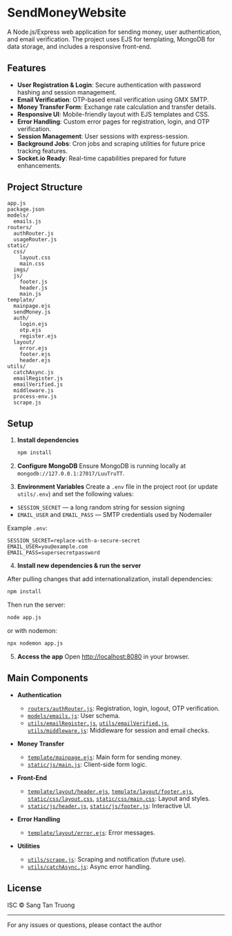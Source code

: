 # SendMoneyWebsite

A Node.js/Express web application for sending money, user authentication, and email verification. The project uses EJS for templating, MongoDB for data storage, and includes a responsive front-end.

## Features

- **User Registration & Login**: Secure authentication with password hashing and session management.
- **Email Verification**: OTP-based email verification using GMX SMTP.
- **Money Transfer Form**: Exchange rate calculation and transfer details.
- **Responsive UI**: Mobile-friendly layout with EJS templates and CSS.
- **Error Handling**: Custom error pages for registration, login, and OTP verification.
- **Session Management**: User sessions with express-session.
- **Background Jobs**: Cron jobs and scraping utilities for future price tracking features.
- **Socket.io Ready**: Real-time capabilities prepared for future enhancements.

## Project Structure

```
app.js
package.json
models/
  emails.js
routers/
  authRouter.js
  usageRouter.js
static/
  css/
    layout.css
    main.css
  imgs/
  js/
    footer.js
    header.js
    main.js
template/
  mainpage.ejs
  sendMoney.js
  auth/
    login.ejs
    otp.ejs
    register.ejs
  layout/
    error.ejs
    footer.ejs
    header.ejs
utils/
  catchAsync.js
  emailRegister.js
  emailVerified.js
  middleware.js
  process-env.js
  scrape.js
```

## Setup

1. **Install dependencies**
   ```sh
   npm install
   ```

2. **Configure MongoDB**
   Ensure MongoDB is running locally at `mongodb://127.0.0.1:27017/LuuTruTT`.

3. **Environment Variables**
  Create a `.env` file in the project root (or update `utils/.env`) and set the following values:

  - `SESSION_SECRET` — a long random string for session signing
  - `EMAIL_USER` and `EMAIL_PASS` — SMTP credentials used by Nodemailer

  Example `.env`:

  ```env
  SESSION_SECRET=replace-with-a-secure-secret
  EMAIL_USER=you@example.com
  EMAIL_PASS=supersecretpassword
  ```

4. **Install new dependencies & run the server**

  After pulling changes that add internationalization, install dependencies:
  ```sh
  npm install
  ```

  Then run the server:
   ```sh
   node app.js
   ```
   or with nodemon:
   ```sh
   npx nodemon app.js
   ```

5. **Access the app**
   Open [http://localhost:8080](http://localhost:8080) in your browser.

## Main Components

- **Authentication**  
  - [`routers/authRouter.js`](routers/authRouter.js): Registration, login, logout, OTP verification.
  - [`models/emails.js`](models/emails.js): User schema.
  - [`utils/emailRegister.js`](utils/emailRegister.js), [`utils/emailVerified.js`](utils/emailVerified.js), [`utils/middleware.js`](utils/middleware.js): Middleware for session and email checks.

- **Money Transfer**  
  - [`template/mainpage.ejs`](template/mainpage.ejs): Main form for sending money.
  - [`static/js/main.js`](static/js/main.js): Client-side form logic.

- **Front-End**  
  - [`template/layout/header.ejs`](template/layout/header.ejs), [`template/layout/footer.ejs`](template/layout/footer.ejs), [`static/css/layout.css`](static/css/layout.css), [`static/css/main.css`](static/css/main.css): Layout and styles.
  - [`static/js/header.js`](static/js/header.js), [`static/js/footer.js`](static/js/footer.js): Interactive UI.

- **Error Handling**  
  - [`template/layout/error.ejs`](template/layout/error.ejs): Error messages.

- **Utilities**  
  - [`utils/scrape.js`](utils/scrape.js): Scraping and notification (future use).
  - [`utils/catchAsync.js`](utils/catchAsync.js): Async error handling.

## License

ISC © Sang Tan Truong

---

For any issues or questions, please contact the author